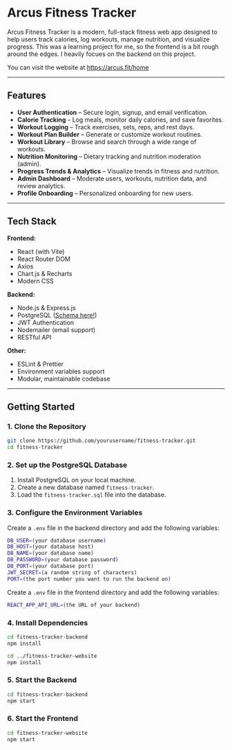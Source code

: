 # Arcus Fitness Tracker

Arcus Fitness Tracker is a modern, full-stack fitness web app designed to help users track calories, log workouts, manage nutrition, and visualize progress. This was a learning project for me, so the frontend is a bit rough around the edges. I heavily focues on the backend on this project.

You can visit the website at https://arcus.fit/home

---

## Features

- **User Authentication** – Secure login, signup, and email verification.
- **Calorie Tracking** – Log meals, monitor daily calories, and save favorites.
- **Workout Logging** – Track exercises, sets, reps, and rest days.
- **Workout Plan Builder** – Generate or customize workout routines.
- **Workout Library** – Browse and search through a wide range of workouts.
- **Nutrition Monitoring** – Dietary tracking and nutrition moderation (admin).
- **Progress Trends & Analytics** – Visualize trends in fitness and nutrition.
- **Admin Dashboard** – Moderate users, workouts, nutrition data, and review analytics.
- **Profile Onboarding** – Personalized onboarding for new users.

---

## Tech Stack

**Frontend:**
- React (with Vite)
- React Router DOM
- Axios
- Chart.js & Recharts
- Modern CSS

**Backend:**
- Node.js & Express.js
- PostgreSQL ([Schema here!](./fitness_tracker.sql))
- JWT Authentication
- Nodemailer (email support)
- RESTful API

**Other:**
- ESLint & Prettier
- Environment variables support
- Modular, maintainable codebase

---

## Getting Started

### 1. Clone the Repository

```bash
git clone https://github.com/yourusername/fitness-tracker.git
cd fitness-tracker
```

### 2. Set up the PostgreSQL Database

1. Install PostgreSQL on your local machine.
2. Create a new database named `fitness-tracker`.
3. Load the `fitness-tracker.sql` file into the database.

### 3. Configure the Environment Variables


Create a `.env` file in the backend directory and add the following variables:
```bash
DB_USER=(your database username)
DB_HOST=(your database host)
DB_NAME=(your database name)
DB_PASSWORD=(your database password)
DB_PORT=(your database port)
JWT_SECRET=(a random string of characters)
PORT=(the port number you want to run the backend on)
```
Create a `.env` file in the frontend directory and add the following variables:

```bash
REACT_APP_API_URL=(the URL of your backend)

```

### 4. Install Dependencies

```bash
cd fitness-tracker-backend
npm install

cd ../fitness-tracker-website
npm install
```

### 5. Start the Backend

```bash
cd fitness-tracker-backend
npm start
```

### 6. Start the Frontend

```bash
cd fitness-tracker-website
npm start
```

